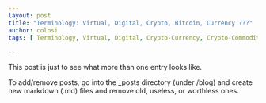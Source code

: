 ```yaml
---
layout: post
title: "Terminology: Virtual, Digital, Crypto, Bitcoin, Currency ???"
author: colosi
tags: [ Terminology, Virtual, Digital, Crypto-Currency, Crypto-Commodity, Bitcoin, Currency ]

---
```


This post is just to see what more than one entry looks like.

To add/remove posts, go into the _posts directory (under /blog) and create new markdown (.md) files and remove old, useless, or worthless ones.
